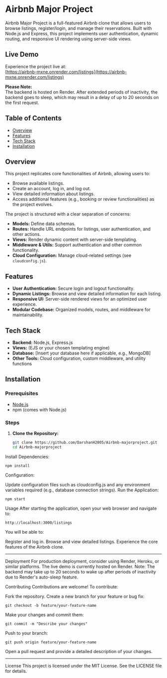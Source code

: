 # Airbnb Major Project

Airbnb Major Project is a full-featured Airbnb clone that allows users to browse listings, register/login, and manage their reservations. Built with Node.js and Express, this project implements user authentication, dynamic routing, and responsive UI rendering using server-side views.

## Live Demo

Experience the project live at:  
[https://airbnb-mxne.onrender.com/listings](https://airbnb-mxne.onrender.com/listings)

**Please Note:**  
The backend is hosted on Render. After extended periods of inactivity, the backend goes to sleep, which may result in a delay of up to 20 seconds on the first request.

## Table of Contents

- [Overview](#overview)
- [Features](#features)
- [Tech Stack](#tech-stack)
- [Installation](#installation)

## Overview

This project replicates core functionalities of Airbnb, allowing users to:
- Browse available listings.
- Create an account, log in, and log out.
- View detailed information about listings.
- Access additional features (e.g., booking or review functionalities) as the project evolves.

The project is structured with a clear separation of concerns:
- **Models:** Define data schemas.
- **Routes:** Handle URL endpoints for listings, user authentication, and other actions.
- **Views:** Render dynamic content with server-side templating.
- **Middleware & Utils:** Support authentication and other common functionality.
- **Cloud Configuration:** Manage cloud-related settings (see `cloudconfig.js`).

## Features

- **User Authentication:** Secure login and logout functionality.
- **Dynamic Listings:** Browse and view detailed information for each listing.
- **Responsive UI:** Server-side rendered views for an optimized user experience.
- **Modular Codebase:** Organized models, routes, and middleware for maintainability.

## Tech Stack

- **Backend:** Node.js, Express.js
- **Views:** (EJS or your chosen templating engine)
- **Database:** [Insert your database here if applicable, e.g., MongoDB]
- **Other Tools:** Cloud configuration, custom middleware, and utility functions

## Installation

### Prerequisites

- [Node.js](https://nodejs.org/)
- npm (comes with Node.js)


### Steps

1. **Clone the Repository:**

   ```bash
   git clone https://github.com/DarshanH2005/Airbnb-majorproject.git
   cd Airbnb-majorproject
Install Dependencies:


    npm install
Configuration:

Update configuration files such as cloudconfig.js and any environment variables required (e.g., database connection strings).
Run the Application:


    npm start


Usage
After starting the application, open your web browser and navigate to:

    http://localhost:3000/listings


You will be able to:

Register and log in.
Browse and view detailed listings.
Experience the core features of the Airbnb clone.

--- 
Deployment
For production deployment, consider using Render, Heroku, or similar platforms. The live demo is currently hosted on Render.
Note: The backend may take up to 20 seconds to wake up after periods of inactivity due to Render's auto-sleep feature.

Contributing
Contributions are welcome! To contribute:

Fork the repository.
Create a new branch for your feature or bug fix:

    git checkout -b feature/your-feature-name

    
Make your changes and commit them:

    git commit -m "Describe your changes"
    
Push to your branch:
 
    git push origin feature/your-feature-name
    
Open a pull request and provide a detailed description of your changes.

---
License
This project is licensed under the MIT License. See the LICENSE file for details.
